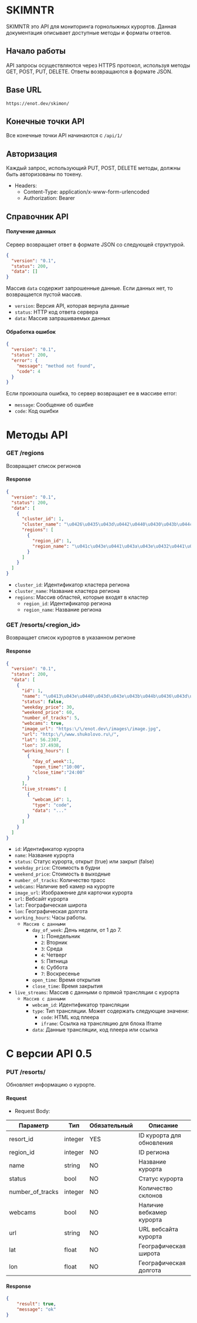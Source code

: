 # SKIMNTR

SKIMNTR это API для мониторинга горнолыжных курортов. Данная документация описывает доступные методы и форматы ответов.

## Начало работы

API запросы осуществляются через HTTPS протокол, используя методы GET, POST, PUT, DELETE. Ответы возвращаются в формате JSON.

## Base URL

`https://enot.dev/skimon/`

## Конечные точки API

Все конечные точки API начинаются с `/api/1/`

## Авторизация

Каждый запрос, использующий PUT, POST, DELETE методы, должны быть авторизованы по токену.

- Headers:
  - Content-Type: application/x-www-form-urlencoded
  - Authorization: Bearer <token>

## Справочник API

#### Получение данных

Сервер возвращает ответ в формате JSON со следующей структурой.

```json
{
  "version": "0.1",
  "status": 200,
  "data": []
}
```

Массив `data` содержит запрошенные данные. Если данных нет, то возвращается пустой массив.

- `version`: Версия API, которая вернула данные
- `status`: HTTP код ответа сервера
- `data`: Массив запрашиваемых данных

#### Обработка ошибок


```json
{
  "version": "0.1",
  "status": 200,
  "error": {
    "message": "method not found",
    "code": 4
  }
}
```

Если произошла ошибка, то сервер возвращает ее в массиве error:
- `message`: Сообщение об ошибке
- `code`: Код ошибки

# Методы API

### GET /regions

Возвращает список регионов

#### Response

```json
{
  "version": "0.1",
  "status": 200,
  "data": [
    {
      "cluster_id": 1,
      "cluster_name": "\u0426\u0435\u043d\u0442\u0440\u0430\u043b\u044c\u043d\u044b\u0439 \u0440\u0430\u0439\u043e\u043d",
      "regions": [
        {
          "region_id": 1,
          "region_name": "\u041c\u043e\u0441\u043a\u043e\u0432\u0441\u043a\u0430\u044f \u043e\u0431\u043b\u0430\u0441\u0442\u044c"
        }
      ]
    }
  ]
}
```

- `cluster_id`: Идентификатор кластера региона
- `cluster_name`: Название кластера региона
- `regions`: Массив областей, которые входят в кластер
  - `region_id`: Идентификатор региона
  - `region_name`: Название региона


### GET /resorts/<region_id>

Возвращает список курортов в указанном регионе

#### Response

```json
{
  "version": "0.1",
  "status": 200,
  "data": [
    {
      "id": 1,
      "name": "\u0413\u043e\u0440\u043d\u043e\u043b\u044b\u0436\u043d\u044b\u0439 \u043a\u043b\u0443\u0431 \u041b\u0435\u043e\u043d\u0438\u0434\u0430 \u0422\u044f\u0433\u0430\u0447\u0435\u0432\u0430",
      "status": false,
      "weekday_price": 30,
      "weekend_price": 60,
      "number_of_tracks": 5,
      "webcams": true,
      "image_url": "https:\/\/enot.dev\/images\/image.jpg",
      "url": "http:\/\/www.shukolovo.ru\/",
      "lat": 56.2307,
      "lon": 37.4938,
      "working_hours": [
        {
          "day_of_week":1,
          "open_time":"10:00",
          "close_time":"24:00"
        }
      ],
      "live_streams": [
        {
          "webcam_id": 1,
          "type": "code",
          "data": "..."
        }
      ]
    }
  ]
}
```

- `id`: Идентификатор курорта
- `name`: Название курорта
- `status`: Статус курорта, открыт (true) или закрыт (false)
- `weekday_price`: Стоимость в будни 
- `weekend_price`: Стоимость в выходные
- `number_of_tracks`: Количество трасс
- `webcams`: Наличие веб камер на курорте
- `image_url`: Изображение для карточки курорта
- `url`: Вебсайт курорта
- `lat`: Географическая широта
- `lon`: Географическая долгота
- `working_hours`: Часы работы. 
  - `Массив с данными`
    - `day_of_week`: День недели, от 1 до 7.
      - `1`: Понедельник
      - `2`: Вторник
      - `3`: Среда
      - `4`: Четверг
      - `5`: Пятница
      - `6`: Суббота
      - `7`: Воскресенье
    - `open_time`: Время открытия
    - `close_time`: Время закрытия
- `live_streams`: Массив с данными о прямой трансляции с курорта
  - `Массив с данными`
    - `webcam_id`: Идентификатор трансляции
    - `type`: Тип трансляции. Может содержать следующие значени:
      - `code`: HTML код плеера
      - `iframe`: Ссылка на трансляцию для блока Iframe
    - `data`: Данные трансляции, код плеера или ссылка


# С версии API 0.5

### PUT /resorts/

Обновляет информацию о курорте.

#### Request

- Request Body:

| Параметр         | Тип     | Обязательный | Описание                    |
|------------------|---------|--------------|-----------------------------|
| resort_id        | integer | YES          | ID курорта для обновления   |
| region_id        | integer | NO           | ID региона                  |
| name             | string  | NO           | Название курорта            |
| status           | bool    | NO           | Статус курорта              |
| number_of_tracks | integer | NO           | Количество склонов          |
| webcams          | bool    | NO           | Наличие вебкамер курорта    |
| url              | string  | NO           | URL вебсайта курорта        |
| lat              | float   | NO           | Географическая широта       |
| lon              | float   | NO           | Географическая долгота      |

#### Response

```json
{
    "result": true,
    "message": "ok"
}
```